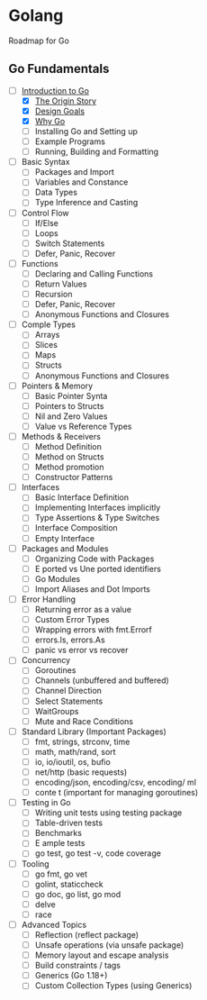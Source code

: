 # Golang

Roadmap for Go 

## Go Fundamentals

- [ ]  [Introduction to Go](https://github.com/RehanMerchant/Golang/tree/main/Go%20Fundamentals/01.Introduction%20to%20Go#introduction-to-go)
    - [x]  [The Origin Story](https://github.com/RehanMerchant/Golang/tree/main/Go%20Fundamentals/01.Introduction%20to%20Go#the-origin-story)
    - [x]  [Design Goals](https://github.com/RehanMerchant/Golang/tree/main/Go%20Fundamentals/01.Introduction%20to%20Go#design-goals)
    - [x]  [Why Go](https://github.com/RehanMerchant/Golang/tree/main/Go%20Fundamentals/01.Introduction%20to%20Go#why-go)
    - [ ]  Installing Go and Setting up
    - [ ]  Example Programs
    - [ ]  Running, Building and Formatting
- [ ]  Basic Syntax 
    - [ ]  Packages and Import
    - [ ]  Variables and Constance
    - [ ]  Data Types
    - [ ]  Type Inference and Casting
- [ ]  Control Flow
    - [ ]  If/Else
    - [ ]  Loops
    - [ ]  Switch Statements
    - [ ]  Defer, Panic, Recover
- [ ]  Functions
    - [ ]  Declaring and Calling Functions
    - [ ]  Return Values
    - [ ]  Recursion
    - [ ]  Defer, Panic, Recover
    - [ ]  Anonymous Functions and Closures
- [ ]  Comple  Types
    - [ ]  Arrays
    - [ ]  Slices
    - [ ]  Maps
    - [ ]  Structs
    - [ ]  Anonymous Functions and Closures
- [ ]  Pointers & Memory
    - [ ]  Basic Pointer Synta 
    - [ ]  Pointers to Structs
    - [ ]  Nil and Zero Values
    - [ ]  Value vs Reference Types
- [ ]  Methods & Receivers
    - [ ]  Method Definition
    - [ ]  Method on Structs
    - [ ]  Method promotion
    - [ ]  Constructor Patterns
- [ ]  Interfaces
    - [ ]  Basic Interface Definition
    - [ ]  Implementing Interfaces implicitly
    - [ ]   Type Assertions & Type Switches
    - [ ]   Interface Composition
    - [ ]   Empty Interface
- [ ]  Packages and Modules
    - [ ]  Organizing Code with Packages
    - [ ]  E ported vs Une ported identifiers
    - [ ]  Go Modules
    - [ ]  Import Aliases and Dot Imports
- [ ]  Error Handling
    - [ ]  Returning error as a value
    - [ ]   Custom Error Types
    - [ ]  Wrapping errors with fmt.Errorf
    - [ ]  errors.Is, errors.As
    - [ ]  panic vs error vs recover
- [ ]  Concurrency
    - [ ]  Goroutines
    - [ ]  Channels (unbuffered and buffered)
    - [ ]   Channel Direction
    - [ ]  Select Statements
    - [ ]  WaitGroups
    - [ ]  Mute  and Race Conditions
- [ ]  Standard Library (Important Packages)
    - [ ]  fmt, strings, strconv, time
    - [ ]  math, math/rand, sort
    - [ ]  io, io/ioutil, os, bufio
    - [ ]  net/http (basic requests)
    - [ ]  encoding/json, encoding/csv, encoding/ ml
    - [ ]  conte t (important for managing goroutines)
- [ ]  Testing in Go
    - [ ]  Writing unit tests using testing package
    - [ ]  Table-driven tests
    - [ ]  Benchmarks
    - [ ]  E ample tests
    - [ ]  go test, go test -v, code coverage
- [ ]  Tooling
    - [ ]  go fmt, go vet
    - [ ]  golint, staticcheck
    - [ ]  go doc, go list, go mod
    - [ ]  delve
    - [ ] race
- [ ]  Advanced Topics
    - [ ] Reflection (reflect package)
    - [ ] Unsafe operations (via unsafe package)
    - [ ] Memory layout and escape analysis
    - [ ] Build constraints / tags
    - [ ] Generics (Go 1.18+)
    - [ ] Custom Collection Types (using Generics)
